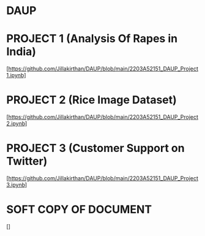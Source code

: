 # DAUP
# PROJECT 1 (Analysis Of Rapes in India)
[https://github.com/Jillakirthan/DAUP/blob/main/2203A52151_DAUP_Project1.ipynb]
# PROJECT 2 (Rice Image Dataset)
[https://github.com/Jillakirthan/DAUP/blob/main/2203A52151_DAUP_Project2.ipynb]
# PROJECT 3 (Customer Support on Twitter)
[https://github.com/Jillakirthan/DAUP/blob/main/2203A52151_DAUP_Project3.ipynb]

# SOFT COPY OF DOCUMENT
[]
